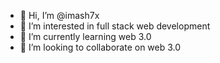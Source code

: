 - 👋 Hi, I’m @imash7x
- 👀 I’m interested in full stack web development
- 🌱 I’m currently learning web 3.0
- 💞️ I’m looking to collaborate on web 3.0
